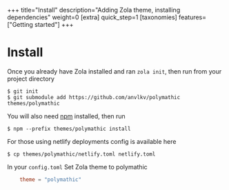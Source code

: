 +++
title="Install"
description="Adding Zola theme, installing dependencies"
weight=0
[extra]
quick_step=1
[taxonomies]
features=["Getting started"]
+++

# Install

Once you already have Zola installed and ran `zola init`, then run from your project directory

    $ git init
    $ git submodule add https://github.com/anvlkv/polymathic themes/polymathic

You will also need [npm](https://docs.npmjs.com/downloading-and-installing-node-js-and-npm) installed, then run

    $ npm --prefix themes/polymathic install

For those using netlify deployments config is available here

    $ cp themes/polymathic/netlify.toml netlify.toml

In your `config.toml` Set Zola theme to polymathic

```toml
    theme = "polymathic"
```